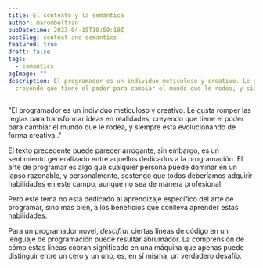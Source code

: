```yaml
---
title: El contexto y la semántica
author: marombeltran
pubDatetime: 2023-04-15T10:59:19Z
postSlug: context-and-semantics
featured: true
draft: false
tags:
  - semantics
ogImage: ""
description: El programador es un individuo meticuloso y creativo. Le gusta romper las reglas para transformar ideas en realidades, 
  creyendo que tiene el poder para cambiar el mundo que le rodea, y siempre está evolucionando de forma creativa... 
---
```

"El programador es un individuo meticuloso y creativo. Le gusta romper las reglas para transformar ideas en realidades, 
creyendo que tiene el poder para cambiar el mundo que le rodea, y siempre está evolucionando de forma creativa.."

El texto precedente puede parecer arrogante, sin embargo, es un sentimiento generalizado entre aquellos dedicados a la 
programación. El arte de programar es algo que cualquier persona puede dominar en un lapso razonable, y personalmente, 
sostengo que todos deberíamos adquirir habilidades en este campo, aunque no sea de manera profesional.

Pero este tema no está dedicado al aprendizaje específico del arte de programar, sino mas bien, a los beneficios que conlleva aprender 
estas habilidades.

Para un programador novel, <LinkButton
          className="hover:text-skin-accent underline underline-offset-4 decoration-dashed"
          href="https://marombeltran.com/posts/the-software-developer"
        >
<em>descifrar</em></LinkButton> ciertas líneas de código en un lenguaje de programación puede resultar abrumador. La comprensión de 
cómo estas líneas cobran significado en una máquina que apenas puede distinguir entre un cero y un uno, es, en sí misma, un verdadero desafío.


